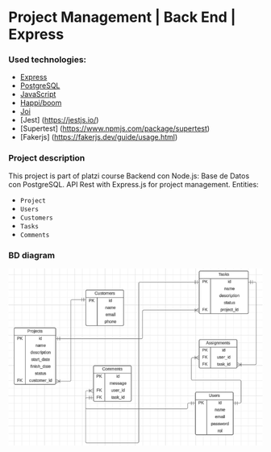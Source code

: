 # Project Management | Back End | Express

### Used technologies:

  - [Express](https://expressjs.com/es/)
  - [PostgreSQL](https://www.postgresql.org/)
  - [JavaScript](https://developer.mozilla.org/es/docs/Web/JavaScript)
  - [Happi/boom](https://hapi.dev/module/boom/)
  - [Joi](https://joi.dev/)
  - [Jest] (https://jestjs.io/)
  - [Supertest] (https://www.npmjs.com/package/supertest)
  - [Fakerjs] (https://fakerjs.dev/guide/usage.html)

### Project description

This project is part of platzi course Backend con Node.js: Base de Datos con PostgreSQL. API Rest with Express.js for project management.
Entities:
- `Project`
- `Users`
- `Customers`
- `Tasks`
- `Comments`

### BD diagram

<img src="./assets//bd_postgresql.png" alt=""/>